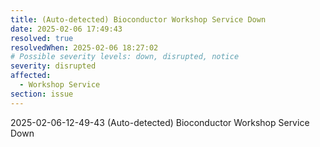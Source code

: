 ```yaml
---
title: (Auto-detected) Bioconductor Workshop Service Down
date: 2025-02-06 17:49:43
resolved: true
resolvedWhen: 2025-02-06 18:27:02
# Possible severity levels: down, disrupted, notice
severity: disrupted
affected:
  - Workshop Service
section: issue
---
```


2025-02-06-12-49-43 (Auto-detected) Bioconductor Workshop Service Down


